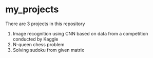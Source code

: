 # my_projects
There are 3 projects in this repository
1) Image recognition using CNN based on data from a competition conducted by Kaggle
2) N-queen chess problem
3) Solving sudoku from given matrix
